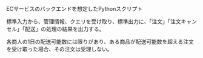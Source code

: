 ECサービスのバックエンドを想定したPythonスクリプト

標準入力から、管理情報、クエリを受け取り、標準出力に、「注文」「注文キャンセル」「配送」の処理の結果を出力する。

各商人の1日の配送可能数には限りがあり、ある商品が配送可能数を超える注文を受け取った場合、その注文は受理しない。
